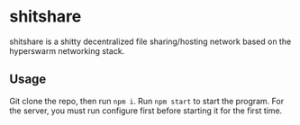 # shitshare
shitshare is a shitty decentralized file sharing/hosting network based on the hyperswarm networking stack.

## Usage
Git clone the repo, then run `npm i`. Run `npm start` to start the program. For the server, you must run configure first before starting it for the first time.